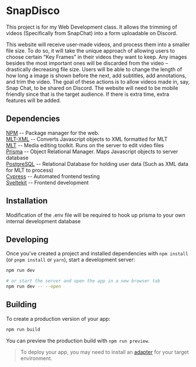 # SnapDisco

This project is for my Web Development class. It allows the trimming of videos (Specifically from SnapChat) into a form uploadable on Discord.

This website will receive user-made videos, and process them into a smaller file size. To do so, it will take the unique approach of allowing users to choose certain “Key Frames” in their videos they want to keep. Any images besides the most important ones will be discarded from the video – drastically decreasing file size. Users will be able to change the length of how long a image is shown before the next, add subtitles, add annotations, and trim the video. The goal of these actions is to allow videos made in, say, Snap Chat, to be shared on Discord. The website will need to be mobile friendly since that is the target audience. If there is extra time, extra features will be added.


## Dependencies

[NPM](https://www.npmjs.com) -- Package manager for the web.  
[MLT-XML](https://www.npmjs.com/package/mlt-xml) -- Converts Javascript objects to XML formatted for MLT  
[MLT](https://www.mltframework.org) -- Media editing toolkit. Runs on the server to edit video files  
[Prisma](https://www.prisma.io) -- Object Relational Manager. Maps Javascript objects to server database  
[PostgreSQL](https://www.postgresql.org) -- Relational Database for holding user data (Such as XML data for MLT to process)  
[Cypress](https://www.cypress.io) -- Automated frontend testing  
[Sveltekit](https://kit.svelte.dev) -- Frontend development  


## Installation
Modification of the .env file will be required to hook up prisma to your own internal development database


## Developing

Once you've created a project and installed dependencies with `npm install` (or `pnpm install` or `yarn`), start a development server:

```bash
npm run dev

# or start the server and open the app in a new browser tab
npm run dev -- --open
```


## Building

To create a production version of your app:

```bash
npm run build
```

You can preview the production build with `npm run preview`.

> To deploy your app, you may need to install an [adapter](https://kit.svelte.dev/docs/adapters) for your target environment.
